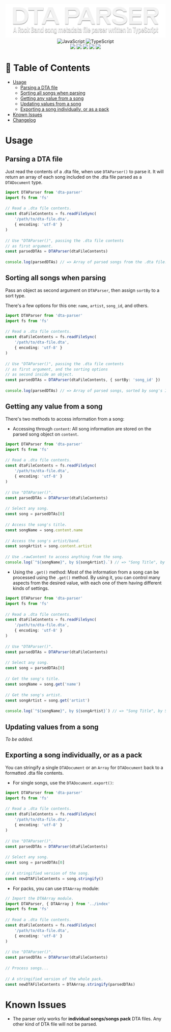 <div align=center>
<img src='./images/header.webp' alt='Header'>
</div>

<div align=center>
<img src='https://xesque.rocketseat.dev/platform/tech/javascript.svg' width='24px' title='JavaScript'/> 
<img src='https://xesque.rocketseat.dev/platform/tech/typescript.svg' width='24px' title='TypeScript'/>
</div>

  

<div align=center>
<img src='https://img.shields.io/github/last-commit/ruggeryiury/dta-parser?color=%23DDD&style=for-the-badge' /> <img src='https://img.shields.io/github/repo-size/ruggeryiury/dta-parser?style=for-the-badge' /> <img src='https://img.shields.io/github/issues/ruggeryiury/dta-parser?style=for-the-badge' /> <img src='https://img.shields.io/github/package-json/v/ruggeryiury/dta-parser?style=for-the-badge' /> <img src='https://img.shields.io/github/license/ruggeryiury/dta-parser?style=for-the-badge' />
</div>

  

# 💠 Table of Contents
- [Usage](#usage)
    - [Parsing a DTA file](#parsing-a-dta-file)
    - [Sorting all songs when parsing](#sorting-all-songs-when-parsing)
    - [Getting any value from a song](#getting-any-value-from-a-song)
    - [Updating values from a song](#updating-values-from-a-song)
    - [Exporting a song individually, or as a pack](#exporting-a-song-individually-or-as-a-pack)
- [Known Issues](#known-issues)
- [Changelog](https://github.com/ruggeryiury/dta-parser/blob/master/CHANGELOG.md)

# Usage

## Parsing a DTA file
Just read the contents of a .dta file, when use `DTAParser()` to parse it. It will return an array of each song included on the .dta file parsed as a `DTADocument` type.

```ts
import DTAParser from 'dta-parser'
import fs from 'fs'

// Read a .dta file contents.
const dtaFileContents = fs.readFileSync(
    '/path/to/dta-file.dta',
    { encoding: 'utf-8' }
)

// Use "DTAParser()", passing the .dta file contents
// as first argument.
const parsedDTAs = DTAParser(dtaFileContents)

console.log(parsedDTAs) // => Array of parsed songs from the .dta file.
```

## Sorting all songs when parsing
Pass an object as second argument on `DTAParser`, then assign `sortBy` to a sort type.

There's a few options for this one: `name`, `artist`, `song_id`, and others.

```ts
import DTAParser from 'dta-parser'
import fs from 'fs'

// Read a .dta file contents.
const dtaFileContents = fs.readFileSync(
    '/path/to/dta-file.dta',
    { encoding: 'utf-8' }
)

// Use "DTAParser()", passing the .dta file contents
// as first argument, and the sorting options 
// as second inside an object.
const parsedDTAs = DTAParser(dtaFileContents, { sortBy: 'song_id' })

console.log(parsedDTAs) // => Array of parsed songs, sorted by song's ID.
```

## Getting any value from a song
There's two methods to access information from a song:
- Accessing through `content`: All song information are stored on the parsed song object on `content`.

```ts
import DTAParser from 'dta-parser'
import fs from 'fs'

// Read a .dta file contents.
const dtaFileContents = fs.readFileSync(
    '/path/to/dta-file.dta',
    { encoding: 'utf-8' }
)

// Use "DTAParser()".
const parsedDTAs = DTAParser(dtaFileContents)

// Select any song.
const song = parsedDTAs[0]

// Access the song's title.
const songName = song.content.name

// Access the song's artist/band.
const songArtist = song.content.artist

// Use .rawContent to access anything from the song.
console.log(`"${songName}", by ${songArtist}.`) // => "Song Title", by Song Artist.
```

- Using the `.get()` method: Most of the information from a song can be processed using the `.get()` method. By using it, you can control many aspects from the desired value, with each one of them having different kinds of settings.

```ts
import DTAParser from 'dta-parser'
import fs from 'fs'

// Read a .dta file contents.
const dtaFileContents = fs.readFileSync(
    '/path/to/dta-file.dta',
    { encoding: 'utf-8' }
)

// Use "DTAParser()".
const parsedDTAs = DTAParser(dtaFileContents)

// Select any song.
const song = parsedDTAs[0]

// Get the song's title.
const songName = song.get('name')

// Get the song's artist.
const songArtist = song.get('artist')

console.log(`"${songName}", by ${songArtist}`) // => "Song Title", by Song Artist
```

## Updating values from a song
_To be added._
## Exporting a song individually, or as a pack
You can stringify a single `DTADocument` or an `Array` for `DTADocument` back to a formatted .dta file contents.

- For single songs, use the `DTADocument.export()`:
```ts
import DTAParser from 'dta-parser'
import fs from 'fs'

// Read a .dta file contents.
const dtaFileContents = fs.readFileSync(
    '/path/to/dta-file.dta',
    { encoding: 'utf-8' }
)

// Use "DTAParser()".
const parsedDTAs = DTAParser(dtaFileContents)

// Select any song.
const song = parsedDTAs[0]

// A stringified version of the song.
const newDTAFileContents = song.stringify()
```

- For packs, you can use `DTAArray` module:
```ts
// Import the DTAArray module.
import DTAParser, { DTAArray } from '../index'
import fs from 'fs'

// Read a .dta file contents.
const dtaFileContents = fs.readFileSync(
    '/path/to/dta-file.dta',
    { encoding: 'utf-8' }
)

// Use "DTAParser()".
const parsedDTAs = DTAParser(dtaFileContents)

// Process songs...

// A stringified version of the whole pack.
const newDTAFileContents = DTAArray.stringify(parsedDTAs)
```

# Known Issues

- The parser only works for **individual songs/songs pack** DTA files. Any other kind of DTA file will not be parsed.